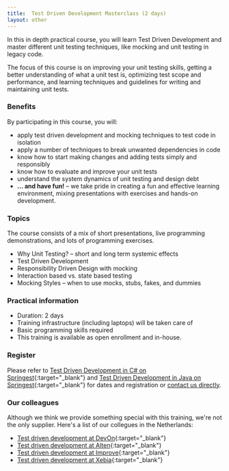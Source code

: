 ```yaml
---
title:  Test Driven Development Masterclass (2 days)
layout: other
---
```

In this in depth practical course, you will learn Test Driven Development and master different unit testing techniques, like mocking and unit testing in legacy code.

The focus of this course is on improving your unit testing skills, getting a better understanding of what a unit test is,
optimizing test scope and performance, and learning techniques and guidelines for writing and maintaining unit tests.

### Benefits

By participating in this course, you will:

* apply test driven development and mocking techniques to test code in isolation
* apply a number of techniques to break unwanted dependencies in code
* know how to start making changes and adding tests simply and responsibly
* know how to evaluate and improve your unit tests
* understand the system dynamics of unit testing and design debt
* **... and have fun!** – we take pride in creating a fun and effective learning environment, mixing presentations with exercises and hands-on development.

### Topics

The course consists of a mix of short presentations, live programming demonstrations, and lots of programming exercises.

* Why Unit Testing? – short and long term systemic effects
* Test Driven Development
* Responsibility Driven Design with mocking
* Interaction based vs. state based testing
* Mocking Styles – when to use mocks, stubs, fakes, and dummies

### Practical information

* Duration: 2 days
* Training infrastructure (including laptops) will be taken care of
* Basic programming skills required
* This training is available as open enrollment and in-house.

### Register

Please refer to [Test Driven Development in C# on Springest](https://www.springest.nl/qwan/mastering-unit-testing){:target="_blank"} and [Test Driven Development in Java on Springest](https://www.springest.nl/qwan/hands-on-test-driven-development-in-java){:target="_blank"} for dates and registration or [contact us directly](/#contact).

### Our colleagues

Although we think we provide something special with this training, we're not the only supplier. Here's a list of our collegues in the Netherlands:

* [Test driven development at DevOn](https://www.devon.nl/training/certified-agile-test-driven-development){:target="_blank"}
* [Test driven development at Alten](https://www.alten.nl/en/training-test-driven-development-tdd/){:target="_blank"}
* [Test driven development at Improve](https://www.improveqs.nl/training/test-driven-development-tdd/){:target="_blank"}
* [Test driven development at Xebia](https://training.xebia.com/quality-test-automation/test-driven-development-tdd){:target="_blank"}
